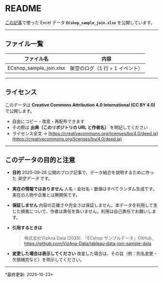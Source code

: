 # README

[この記事](https://vizana-data.com/blog/tableau-data-join)で使った Excel データ **`ECshop_sample_join.xlsx`** を公開しています。

---

## ファイル一覧

| ファイル名 | 内容 |
| --- | --- |
| ECshop_sample_join.xlsx | 架空のログ（1 行 = 1 イベント） |

---

## ライセンス

このデータは **Creative Commons Attribution 4.0 International (CC BY 4.0)** で公開します。

- 自由にコピー・改変・再配布できます
- その際は **出典（このリポジトリの URL と作者名）** を明記してください
- ライセンス全文 → [https://creativecommons.org/licenses/by/4.0/deed.ja](https://creativecommons.org/licenses/by/4.0/deed.ja)

---

## このデータの目的と注意

- **目的**
2025-09-28 公開のブログ記事で、データ結合を説明するために作った *架空データ* です。
- **実在の情報ではありません**
人名・会社名・数値はすべてランダム生成です。実在の人物や企業とは無関係です。
- **保証しません**
内容の正確さや完全さは保証しません。本データを利用して生じた損害について、作者は責任を負いません。利用は自己責任でお願いします。
- **引用するときは**
    
    > 株式会社VizAna Data (2025). 『ECshop サンプルデータ』GitHub, https://github.com/VizAna-Data/tableau-data-join-sample-data
    >

- **変更した場合は表示してください**
改変した場合は、その旨（例：列名変更・欠損補完など）を明示してください。

---

\*最終更新: 2025-10-23*

